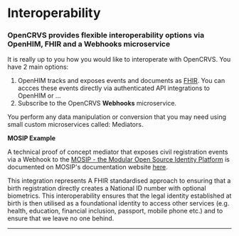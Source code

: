 # Interoperability

### OpenCRVS provides flexible interoperability options via OpenHIM, FHIR and a Webhooks microservice

It is really up to you how you would like to interoperate with OpenCRVS.  You have 2 main options:

1. OpenHIM tracks and exposes events and documents as [FHIR](https://hl7.org/FHIR/).  You can accces these events directly via authenticated API integrations to OpenHIM or ...
2. &#x20;Subscribe to the OpenCRVS **Webhooks** microservice. &#x20;

You perform any data manipulation or conversion that you may need using small custom microservices called: Mediators.



**MOSIP Example**

A technical proof of concept mediator that exposes civil registration events via a Webhook to the [MOSIP - the Modular Open Source Identity Platform](https://www.mosip.io/) is documented on MOSIP's documentation website [here](https://docs.mosip.io/1.2.0/integrations/mosip-opencrvs-integration).

This integration represents A FHIR standardised approach to ensuring that a birth registration directly creates a National ID number with optional biometrics. This interoperability ensures that the legal identity established at birth is then utilised as a foundational identity to access other services (e.g. health, education, financial inclusion, passport, mobile phone etc.) and to ensure that we leave no one behind.



****

